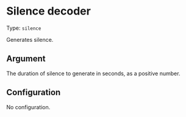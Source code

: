 
# Silence decoder

Type: `silence`

Generates silence.

## Argument

The duration of silence to generate in seconds, as a positive number.

## Configuration

No configuration.
